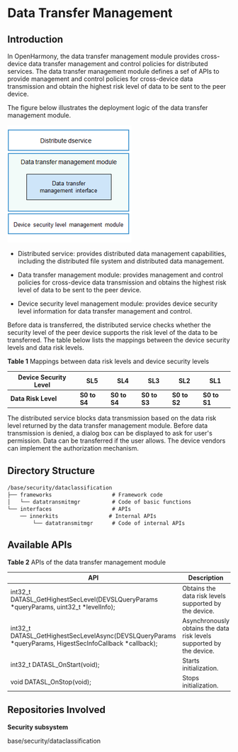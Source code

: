 # Data Transfer Management<a name="EN-US_TOPIC_0000001150002727"></a>


## Introduction<a name="section11660541593"></a>

In OpenHarmony, the data transfer management module provides cross-device data transfer management and control policies for distributed services. The data transfer management module defines a sef of APIs to provide management and control policies for cross-device data transmission and obtain the highest risk level of data to be sent to the peer device.

The figure below illustrates the deployment logic of the data transfer management module.

![](figures/datatransmitmgr.png)

-   Distributed service: provides distributed data management capabilities, including the distributed file system and distributed data management.

-   Data transfer management module: provides management and control policies for cross-device data transmission and obtains the highest risk level of data to be sent to the peer device.

-   Device security level management module: provides device security level information for data transfer management and control.

Before data is transferred, the distributed service checks whether the security level of the peer device supports the risk level of the data to be transferred. The table below lists the mappings between the device security levels and data risk levels.

**Table 1** Mappings between data risk levels and device security levels

| **Device Security Level**| **SL5**   | **SL4**   | **SL3**   | **SL2**   | **SL1**   |
| ---------------- | --------- | --------- | --------- | --------- | --------- |
| **Data Risk Level**| **S0 to S4** | **S0 to S4** | **S0 to S3** | **S0 to S2** | **S0 to S1** |

The distributed service blocks data transmission based on the data risk level returned by the data transfer management module. Before data transmission is denied, a dialog box can be displayed to ask for user's permission. Data can be transferred if the user allows. The device vendors can implement the authorization mechanism.


## Directory Structure<a name="section161941989596"></a>

```
/base/security/dataclassification
├── frameworks                   # Framework code
│   └── datatransmitmgr          # Code of basic functions
└── interfaces                   # APIs
    ── innerkits                # Internal APIs
        └── datatransmitmgr      # Code of internal APIs
```

## Available APIs<a name="section1312121216216"></a>

**Table 2** APIs of the data transfer management module

| API                                                      | Description                                  |
| ------------------------------------------------------------ | -------------------------------------- |
| int32_t DATASL_GetHighestSecLevel(DEVSLQueryParams *queryParams, uint32_t *levelInfo); | Obtains the data risk levels supported by the device.    |
| int32_t DATASL_GetHighestSecLevelAsync(DEVSLQueryParams *queryParams, HigestSecInfoCallback *callback); | Asynchronously obtains the data risk levels supported by the device.|
| int32_t DATASL_OnStart(void);                                | Starts initialization.                          |
| void DATASL_OnStop(void);                                    | Stops initialization.                        |




## Repositories Involved<a name="section1371113476307"></a>

**Security subsystem**

base/security/dataclassification
